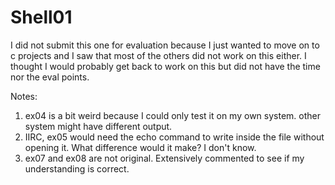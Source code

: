 # Shell01

I did not submit this one for evaluation because I just wanted to move on to c projects and I saw that most of the others did not work on this either. I thought I would probably get back to work on this but did not have the time nor the eval points.

Notes:
1. ex04 is a bit weird because I could only test it on my own system. other system might have different output.
2. IIRC, ex05 would need the echo command to write inside the file without opening it. What difference would it make? I don't know.
3. ex07 and ex08 are not original. Extensively commented to see if my understanding is correct.
